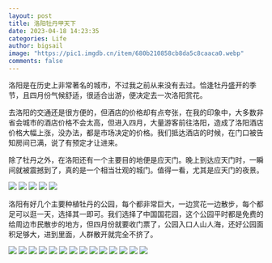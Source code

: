 ```yaml
---
layout: post
title: 洛阳牡丹甲天下
date: 2023-04-18 14:23:35
categories: Life
author: bigsail
image: "https://pic1.imgdb.cn/item/680b210858cb8da5c8caaca0.webp"
comments: false
---
```

洛阳是在历史上非常著名的城市，不过我之前从来没有去过。恰逢牡丹盛开的季节，且四月份气候舒适，很适合出游，便决定去一次洛阳赏花。

去洛阳的交通还是很方便的，但酒店的价格却有点夸张，在我的印象中，大多数非省会城市的酒店价格不会太高，但进入四月，大量游客前往洛阳，造成了洛阳酒店价格大幅上涨，没办法，都是市场决定的价格。我们抵达酒店的时候，在门口被告知房间已满，说了有预定才让进来。

除了牡丹之外，在洛阳还有一个主要目的地便是应天门。晚上到达应天门时，一瞬间就被震撼到了，真的是一个相当壮观的城门。值得一看，尤其是应天门的夜景。

![](https://ucarecdn.com/f94d180b-8c30-434e-9261-0e10e1d335df/2801.jpg)
![](https://ucarecdn.com/fb58f827-9066-48ac-9ba7-5fa7df57d187/2802.jpg)
![](https://ucarecdn.com/b527b467-f98d-47e9-bc70-ca32d48989c3/2803.jpg)
![](https://ucarecdn.com/98b6075c-fd7a-4fdc-87c8-18016e013a74/2804.jpg)
![](https://ucarecdn.com/b1b88916-ddc3-413f-a985-3a57349d04c3/2805.jpg)

洛阳有好几个主要种植牡丹的公园，每个都非常巨大，一边赏花一边散步，每个都足可以逛一天，选择其一即可。我们选择了中国国花园，这个公园平时都是免费的给周边市民散步的地方，但四月份就要收门票了，公园入口人山人海，还好公园面积足够大，进到里面，人群散开就完全不挤了。

![](https://ucarecdn.com/0686a407-97c0-4ab9-ae83-4ea62dd815de/2806.jpg)
![](https://ucarecdn.com/df95870d-8710-4596-88b5-dc223eb8e8ab/2807.jpg)
![](https://ucarecdn.com/c77d0b07-fd3f-477a-8f8e-1e07c7e42277/2808.jpg)
![](https://ucarecdn.com/7775e662-d5a4-4af0-835b-5841d789fe27/2809.jpg)
![](https://ucarecdn.com/68877e2a-83b8-402e-9e98-9af48810855a/2810.jpg)
![](https://ucarecdn.com/04e715e6-d9ae-43c4-b378-36bdea98c20a/2811.jpg)
![](https://ucarecdn.com/7ec42bc1-9b1c-4bfd-8c4d-de34a85275db/2812.jpg)
![](https://ucarecdn.com/e4763b23-7906-4187-9121-b546734b0843/2813.jpg)
![](https://ucarecdn.com/d74acf1a-ea91-46dd-8ba2-5a20e2ed7ee3/2814.jpg)
![](https://ucarecdn.com/6432b29c-f352-47f3-a7ca-100466fa7e79/2815.jpg)
![](https://ucarecdn.com/1f7151aa-0c36-494e-afe1-deb135bdf0b6/2816.jpg)
![](https://ucarecdn.com/2cc24af6-d9e6-46bb-b0c4-c16e08dcedad/2817.jpg)
![](https://ucarecdn.com/ed891586-9c82-4122-a38e-1d3922b4f256/2818.jpg)
![](https://ucarecdn.com/63475791-1a2a-49d6-baec-346a8535c1d3/2819.jpg)
